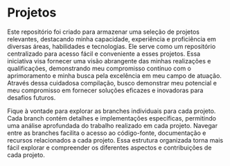 # Projetos

Este repositório foi criado para armazenar uma seleção de projetos relevantes, destacando minha capacidade, experiência e proficiência em diversas áreas, habilidades e tecnologias. Ele serve como um repositório centralizado para acesso fácil e conveniente a esses projetos. Essa iniciativa visa fornecer uma visão abrangente das minhas realizações e qualificações, demonstrando meu compromisso contínuo com o aprimoramento e minha busca pela excelência em meu campo de atuação. Através dessa cuidadosa compilação, busco demonstrar meu potencial e meu compromisso em fornecer soluções eficazes e inovadoras para desafios futuros.

Fique à vontade para explorar as branches individuais para cada projeto. Cada branch contém detalhes e implementações específicas, permitindo uma análise aprofundada do trabalho realizado em cada projeto. Navegar entre as branches facilita o acesso ao código-fonte, documentação e recursos relacionados a cada projeto. Essa estrutura organizada torna mais fácil explorar e compreender os diferentes aspectos e contribuições de cada projeto.
